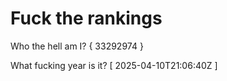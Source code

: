 # Fuck the rankings

Who the hell am I?
{ 33292974 }

What fucking year is it?
[ 2025-04-10T21:06:40Z ]
